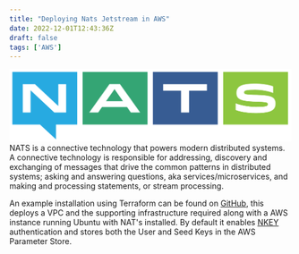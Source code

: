 ```yaml
---
title: "Deploying Nats Jetstream in AWS"
date: 2022-12-01T12:43:36Z
draft: false
tags: ['AWS']
---
```

![Image alt](/images/nats-horizontal-color.png) NATS is a connective technology that powers modern distributed systems. A connective technology is responsible for addressing, discovery and exchanging of messages that drive the common patterns in distributed systems; asking and answering questions, aka services/microservices, and making and processing statements, or stream processing.

An example installation using Terraform can be found on [GitHub](https://github.com/narmitag/terraform-examples/tree/main/nats_jetstream), this deploys a VPC and the supporting infrastructure required along with a AWS instance running Ubuntu with NAT's installed. By default it enables [NKEY](https://docs.nats.io/running-a-nats-service/nats_admin/security/jwt?q=nkey#what-are-nkeys) authentication and stores both the User and Seed Keys in the AWS Parameter Store.